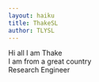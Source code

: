 ```yaml
---
layout: haiku
title: ThakeSL
author: TLYSL
---
```


Hi all I am Thake <br>
I am from a great country<br>
Research Engineer<br>